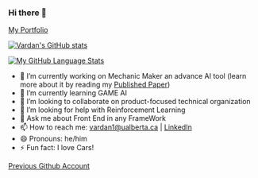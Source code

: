 ### Hi there 👋

<!--
**vardansaini/vardansaini** is a ✨ _special_ ✨ repository because its `README.md` (this file) appears on your GitHub profile. 

Here are some ideas to get you started: -->
[My Portfolio](https://vardansaini.github.io/vardansaini/)

[![Vardan's GitHub stats](https://github-readme-stats.vercel.app/api?username=vardansaini&count_private=true&theme=tokyonight&showicons=true&hide=stars)](https://github.com/anuraghazra/github-readme-stats)

[![My GitHub Language Stats](https://github-readme-stats.vercel.app/api/top-langs/?username=vardansaini&langs_count=5&hide=makefile,jupyternotebook&theme=tokyonight&layout=compact)](https://github.com/anuraghazra/github-readme-stats)


- 🔭 I’m currently working on Mechanic Maker an advance AI tool (learn more about it by reading my [Published Paper](https://ojs.aaai.org//index.php/AIIDE/article/view/7450))
- 🌱 I’m currently learning GAME AI
- 👯 I’m looking to collaborate on product-focused technical organization
- 🤔 I’m looking for help with Reinforcement Learning
- 💬 Ask me about Front End in any FrameWork
- 📫 How to reach me: vardan1@ualberta.ca | [LinkedIn](https://www.linkedin.com/in/vardan-saini-697225180)
- 😄 Pronouns: he/him
- ⚡ Fun fact: I love Cars!

[Previous Github Account](https://github.com/ComputerCreations?tab=overview&from=2021-12-01&to=2021-12-11)
